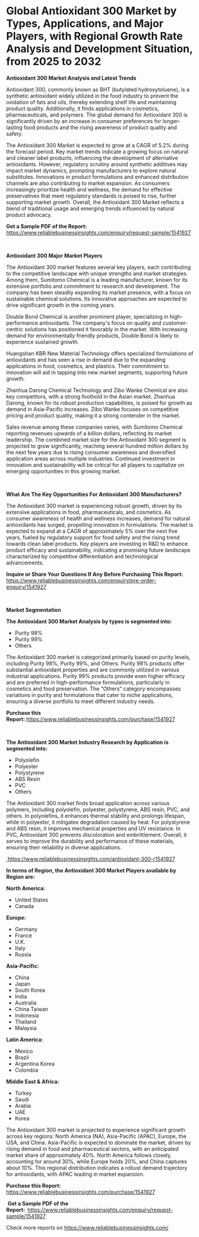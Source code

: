 <p><h1>Global Antioxidant 300 Market by Types, Applications, and Major Players, with Regional Growth Rate Analysis and Development Situation, from 2025 to 2032</h1></p><p><strong>Antioxidant 300 Market Analysis and Latest Trends</strong></p>
<p><p>Antioxidant 300, commonly known as BHT (butylated hydroxytoluene), is a synthetic antioxidant widely utilized in the food industry to prevent the oxidation of fats and oils, thereby extending shelf life and maintaining product quality. Additionally, it finds applications in cosmetics, pharmaceuticals, and polymers. The global demand for Antioxidant 300 is significantly driven by an increase in consumer preferences for longer-lasting food products and the rising awareness of product quality and safety.</p><p>The Antioxidant 300 Market is expected to grow at a CAGR of 5.2% during the forecast period. Key market trends indicate a growing focus on natural and cleaner label products, influencing the development of alternative antioxidants. However, regulatory scrutiny around synthetic additives may impact market dynamics, prompting manufacturers to explore natural substitutes. Innovations in product formulations and enhanced distribution channels are also contributing to market expansion. As consumers increasingly prioritize health and wellness, the demand for effective preservatives that meet regulatory standards is poised to rise, further supporting market growth. Overall, the Antioxidant 300 Market reflects a blend of traditional usage and emerging trends influenced by natural product advocacy.</p></p>
<p><strong>Get a Sample PDF of the Report:&nbsp;</strong> <a href="https://www.reliablebusinessinsights.com/enquiry/request-sample/1541927?utm_campaign=2198&utm_medium=2&utm_source=Github&utm_content=ia&utm_term=30012025&utm_id=antioxidant-300">https://www.reliablebusinessinsights.com/enquiry/request-sample/1541927</a></p>
<p>&nbsp;</p>
<p><strong>Antioxidant 300 Major Market Players</strong></p>
<p><p>The Antioxidant 300 market features several key players, each contributing to the competitive landscape with unique strengths and market strategies. Among them, Sumitomo Chemical is a leading manufacturer, known for its extensive portfolio and commitment to research and development. The company has been steadily expanding its market presence, with a focus on sustainable chemical solutions. Its innovative approaches are expected to drive significant growth in the coming years.</p><p>Double Bond Chemical is another prominent player, specializing in high-performance antioxidants. The company's focus on quality and customer-centric solutions has positioned it favorably in the market. With increasing demand for environmentally friendly products, Double Bond is likely to experience sustained growth.</p><p>Huangshan KBR New Material Technology offers specialized formulations of antioxidants and has seen a rise in demand due to the expanding applications in food, cosmetics, and plastics. Their commitment to innovation will aid in tapping into new market segments, supporting future growth.</p><p>Zhanhua Darong Chemical Technology and Zibo Wanke Chemical are also key competitors, with a strong foothold in the Asian market. Zhanhua Darong, known for its robust production capabilities, is poised for growth as demand in Asia-Pacific increases. Zibo Wanke focuses on competitive pricing and product quality, making it a strong contender in the market.</p><p>Sales revenue among these companies varies, with Sumitomo Chemical reporting revenues upwards of a billion dollars, reflecting its market leadership. The combined market size for the Antioxidant 300 segment is projected to grow significantly, reaching several hundred million dollars by the next few years due to rising consumer awareness and diversified application areas across multiple industries. Continued investment in innovation and sustainability will be critical for all players to capitalize on emerging opportunities in this growing market.</p></p>
<p>&nbsp;</p>
<p><strong>What Are The Key Opportunities For Antioxidant 300 Manufacturers?</strong></p>
<p><p>The Antioxidant 300 market is experiencing robust growth, driven by its extensive applications in food, pharmaceuticals, and cosmetics. As consumer awareness of health and wellness increases, demand for natural antioxidants has surged, propelling innovation in formulations. The market is expected to expand at a CAGR of approximately 5% over the next five years, fueled by regulatory support for food safety and the rising trend towards clean label products. Key players are investing in R&D to enhance product efficacy and sustainability, indicating a promising future landscape characterized by competitive differentiation and technological advancements.</p></p>
<p><strong>Inquire or Share Your Questions If Any Before Purchasing This Report:</strong> <a href="https://www.reliablebusinessinsights.com/enquiry/pre-order-enquiry/1541927?utm_campaign=2198&utm_medium=2&utm_source=Github&utm_content=ia&utm_term=30012025&utm_id=antioxidant-300">https://www.reliablebusinessinsights.com/enquiry/pre-order-enquiry/1541927</a></p>
<p>&nbsp;</p>
<p><strong>Market Segmentation</strong></p>
<p><strong>The Antioxidant 300 Market Analysis by types is segmented into:</strong></p>
<p><ul><li>Purity 98%</li><li>Purity 99%</li><li>Others</li></ul></p>
<p><p>The Antioxidant 300 market is categorized primarily based on purity levels, including Purity 98%, Purity 99%, and Others. Purity 98% products offer substantial antioxidant properties and are commonly utilized in various industrial applications. Purity 99% products provide even higher efficacy and are preferred in high-performance formulations, particularly in cosmetics and food preservation. The “Others” category encompasses variations in purity and formulations that cater to niche applications, ensuring a diverse portfolio to meet different industry needs.</p></p>
<p><strong>Purchase this Report:&nbsp;</strong><a href="https://www.reliablebusinessinsights.com/purchase/1541927?utm_campaign=2198&utm_medium=2&utm_source=Github&utm_content=ia&utm_term=30012025&utm_id=antioxidant-300">https://www.reliablebusinessinsights.com/purchase/1541927</a></p>
<p>&nbsp;</p>
<p><strong>The Antioxidant 300 Market Industry Research by Application is segmented into:</strong></p>
<p><ul><li>Polyolefin</li><li>Polyester</li><li>Polystyrene</li><li>ABS Resin</li><li>PVC</li><li>Others</li></ul></p>
<p><p>The Antioxidant 300 market finds broad application across various polymers, including polyolefin, polyester, polystyrene, ABS resin, PVC, and others. In polyolefins, it enhances thermal stability and prolongs lifespan, while in polyester, it mitigates degradation caused by heat. For polystyrene and ABS resin, it improves mechanical properties and UV resistance. In PVC, Antioxidant 300 prevents discoloration and embrittlement. Overall, it serves to improve the durability and performance of these materials, ensuring their reliability in diverse applications.</p></p>
<p><a href="https://www.reliablebusinessinsights.com/antioxidant-300-r1541927?utm_campaign=2198&utm_medium=2&utm_source=Github&utm_content=ia&utm_term=30012025&utm_id=antioxidant-300">&nbsp;https://www.reliablebusinessinsights.com/antioxidant-300-r1541927</a></p>
<p><strong>In terms of Region, the Antioxidant 300 Market Players available by Region are:</strong></p>
<p>
    <p> <strong> North America: </strong>
        <ul>
            <li>United States</li>
            <li>Canada</li>
        </ul>
        </p> 
    <p> <strong> Europe: </strong>
        <ul>
            <li>Germany</li>
            <li>France</li>
            <li>U.K.</li>
            <li>Italy</li>
            <li>Russia</li>
        </ul>
        </p> 
    <p> <strong> Asia-Pacific: </strong>
        <ul>
            <li>China</li>
            <li>Japan</li>
            <li>South Korea</li>
            <li>India</li>
            <li>Australia</li>
            <li>China Taiwan</li>
            <li>Indonesia</li>
            <li>Thailand</li>
            <li>Malaysia</li>
        </ul>
        </p> 
    <p> <strong> Latin America: </strong>
        <ul>
            <li>Mexico</li>
            <li>Brazil</li>
            <li>Argentina Korea</li>
            <li>Colombia</li>
        </ul>
        </p> 
    <p> <strong> Middle East & Africa: </strong>
        <ul>
            <li>Turkey</li>
            <li>Saudi</li>
            <li>Arabia</li>
            <li>UAE</li>
            <li>Korea</li>
        </ul>
    </p>
    </p>
<p><p>The Antioxidant 300 market is projected to experience significant growth across key regions: North America (NA), Asia-Pacific (APAC), Europe, the USA, and China. Asia-Pacific is expected to dominate the market, driven by rising demand in food and pharmaceutical sectors, with an anticipated market share of approximately 40%. North America follows closely, accounting for around 30%, while Europe holds 20%, and China captures about 10%. This regional distribution indicates a robust demand trajectory for antioxidants, with APAC leading in market expansion.</p></p>
<p><strong>Purchase this Report: </strong><a href="https://www.reliablebusinessinsights.com/purchase/1541927?utm_campaign=2198&utm_medium=2&utm_source=Github&utm_content=ia&utm_term=30012025&utm_id=antioxidant-300">https://www.reliablebusinessinsights.com/purchase/1541927</a></p>
<p>&nbsp;<strong>Get a Sample PDF of the Report:&nbsp;&nbsp;</strong><a href="https://www.reliablebusinessinsights.com/enquiry/request-sample/1541927?utm_campaign=2198&utm_medium=2&utm_source=Github&utm_content=ia&utm_term=30012025&utm_id=antioxidant-300">https://www.reliablebusinessinsights.com/enquiry/request-sample/1541927</a></p>
<p><strong></strong></p>
<p>Check more reports on <a href="https://www.reliablebusinessinsights.com/?utm_campaign=2198&utm_medium=2&utm_source=Github&utm_content=ia&utm_term=30012025&utm_id=antioxidant-300">https://www.reliablebusinessinsights.com/</a></p>